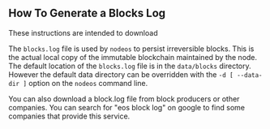 ## How To Generate a Blocks Log

These instructions are intended to download

The `blocks.log` file is used by `nodeos` to persist irreversible blocks. This is the actual local copy of the immutable blockchain maintained by the node. The default location of the `blocks.log` file is in the `data/blocks` directory. However the default data directory can be overridden with the `-d [ --data-dir ]` option on the `nodeos` command line.

You can also download a block.log file from block producers or other companies. You can search for "eos block log" on google to find some companies that provide this service.
